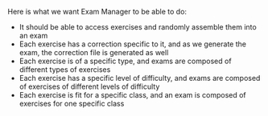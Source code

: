 Here is what we want Exam Manager to be able to do:

* It should be able to access exercises and randomly assemble them into an exam
* Each exercise has a correction specific to it, and as we generate the exam, the correction file is generated as well
* Each exercise is of a specific type, and exams are composed of different types of exercises
* Each exercise has a specific level of difficulty, and exams are composed of exercises of different levels of difficulty
* Each exercise is fit for a specific class, and an exam is composed of exercises for one specific class
